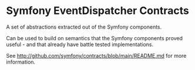 Symfony EventDispatcher Contracts
=================================

A set of abstractions extracted out of the Symfony components.

Can be used to build on semantics that the Symfony components proved useful - and
that already have battle tested implementations.

See http://github.com/symfony/contracts/blob/main/README.md for more information.
